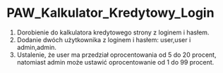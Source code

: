 # PAW_Kalkulator_Kredytowy_Login
 1. Dorobienie do kalkulatora kredytowego strony z loginem i hasłem.
 2. Dodanie dwóch użytkownika z loginem i hasłem: user,user i admin,admin.
 3. Ustalenie, że user ma przedział oprocentowania od 5 do 20 procent, natomiast admin może ustawić oprocentowanie od 1 do 99 procent.